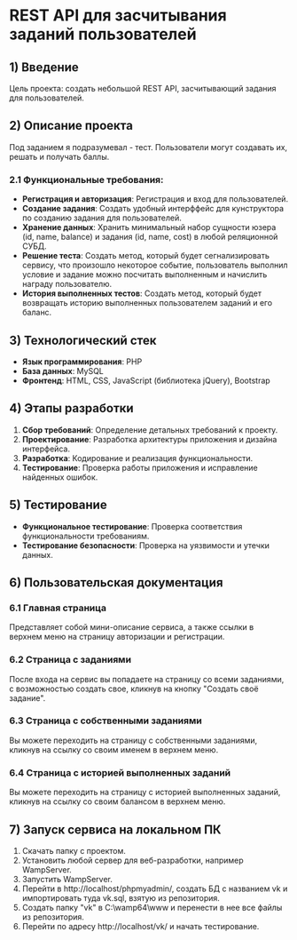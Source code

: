 # REST API для засчитывания заданий пользователей

## 1) Введение

Цель проекта: создать небольшой REST API, засчитывающий задания для пользователей.

## 2) Описание проекта

Под заданием я подразумевал - тест. Пользователи могут создавать их, решать и получать баллы.

### 2.1 Функциональные требования:

- **Регистрация и авторизация**: Регистрация и вход для пользователей.
- **Создание задания**: Создать удобный интерффейс для кунструктора по созданию задания для пользователей.
- **Хранение данных**: Хранить минимальный набор сущности юзера (id, name, balance) и задания (id, name, cost) в любой реляционной СУБД.
- **Решение теста**: Создать метод, который будет сегнализировать сервису, что произошло некоторое событие, пользователь выполнил условие и задание можно посчитать выполненным и начислить награду пользователю.
- **История выполненных тестов**: Создать метод, который будет возвращать историю выполненных пользователем заданий и его баланс.

## 3) Технологический стек

- **Язык программирования**: PHP
- **База данных**: MySQL
- **Фронтенд**: HTML, CSS, JavaScript (библиотека jQuery), Bootstrap

## 4) Этапы разработки

1. **Сбор требований**: Определение детальных требований к проекту.
2. **Проектирование**: Разработка архитектуры приложения и дизайна интерфейса.
3. **Разработка**: Кодирование и реализация функциональности.
4. **Тестирование**: Проверка работы приложения и исправление найденных ошибок.

## 5) Тестирование

- **Функциональное тестирование**: Проверка соответствия функциональности требованиям.
- **Тестирование безопасности**: Проверка на уязвимости и утечки данных.

## 6) Пользовательская документация

### 6.1 Главная страница

Представляет собой мини-описание сервиса, а также ссылки в верхнем меню на страницу авторизации и регистрации.

### 6.2 Страница с заданиями

После входа на сервис вы попадаете на страницу со всеми заданиями, с возможностью создать свое, кликнув на кнопку "Создать своё задание".

### 6.3 Страница с собственными заданиями

Вы можете переходить на страницу с собственными заданиями, кликнув на ссылку со своим именем в верхнем меню.

### 6.4 Страница с историей выполненных заданий

Вы можете переходить на страницу с историей выполненных заданий, кликнув на ссылку со своим балансом в верхнем меню.

## 7) Запуск сервиса на локальном ПК

1. Скачать папку с проектом.
2. Установить любой сервер для веб-разработки, например WampServer.
3. Запустить WampServer.
4. Перейти в http://localhost/phpmyadmin/, создать БД с названием vk и импортировать туда vk.sql, взятую из репозитория.
5. Создать папку "vk" в C:\wamp64\www и перенести в нее все файлы из репозитория.
6. Перейти по адресу http://localhost/vk/ и начать тестирование.
